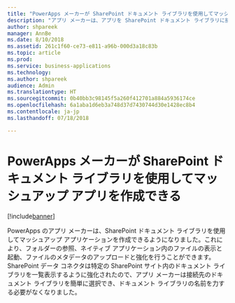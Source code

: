 ```yaml
---
title: "PowerApps メーカーが SharePoint ドキュメント ライブラリを使用してマッシュアップ アプリを作成できる"
description: "アプリ メーカーは、アプリを SharePoint ドキュメント ライブラリに接続して、アプリ ユーザーがフォルダーの参照、ファイルの表示、モバイルまたは Web 上のメタデータの編集を行えるマッシュアップ アプリケーションを構築できます。"
author: shpareek
manager: AnnBe
ms.date: 8/10/2018
ms.assetid: 261c1f60-ce73-e811-a96b-000d3a18c83b
ms.topic: article
ms.prod: 
ms.service: business-applications
ms.technology: 
ms.author: shpareek
audience: Admin
ms.translationtype: HT
ms.sourcegitcommit: 0b40bb3c98145f5a260f412701a884a5936174ce
ms.openlocfilehash: 6a1aba1d6eb3a748d37d7430744d30e1428ec8b4
ms.contentlocale: ja-jp
ms.lasthandoff: 07/18/2018

---
```

# <a name="powerapps-makers-can-create-mashup-apps-with-sharepoint-document-libraries"></a>PowerApps メーカーが SharePoint ドキュメント ライブラリを使用してマッシュアップ アプリを作成できる


[!include[banner](../../includes/banner.md)]

PowerApps のアプリ メーカーは、SharePoint ドキュメント ライブラリを使用してマッシュアップ アプリケーションを作成できるようになりました。これにより、フォルダーの参照、ネイティブ アプリケーション内のファイルの表示と起動、ファイルのメタデータのアップロードと強化を行うことができます。 SharePoint データ コネクタは特定の SharePoint サイト内のドキュメント ライブラリを一覧表示するように強化されたので、アプリ メーカーは接続先のドキュメント ライブラリを簡単に選択でき、ドキュメント ライブラリの名前を力する必要がなくなりました。

